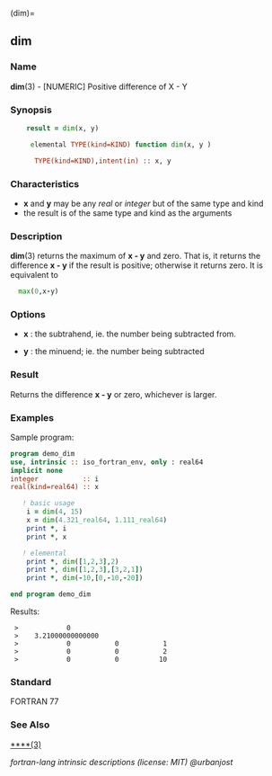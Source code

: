 (dim)=
## dim

### **Name**

**dim**(3) - \[NUMERIC\] Positive difference of X - Y

### **Synopsis**

```fortran
    result = dim(x, y)
```

```fortran
     elemental TYPE(kind=KIND) function dim(x, y )

      TYPE(kind=KIND),intent(in) :: x, y
```

### **Characteristics**

- **x** and **y** may be any _real_ or _integer_ but of the same type
  and kind
- the result is of the same type and kind as the arguments

### **Description**

**dim**(3) returns the maximum of **x - y** and zero.
That is, it returns the difference **x - y** if the result is positive;
otherwise it returns zero. It is equivalent to

```fortran
  max(0,x-y)
```

### **Options**

- **x**
  : the subtrahend, ie. the number being subtracted from.

- **y**
  : the minuend; ie. the number being subtracted

### **Result**

Returns the difference **x - y** or zero, whichever is larger.

### **Examples**

Sample program:

```fortran
program demo_dim
use, intrinsic :: iso_fortran_env, only : real64
implicit none
integer           :: i
real(kind=real64) :: x

   ! basic usage
    i = dim(4, 15)
    x = dim(4.321_real64, 1.111_real64)
    print *, i
    print *, x

   ! elemental
    print *, dim([1,2,3],2)
    print *, dim([1,2,3],[3,2,1])
    print *, dim(-10,[0,-10,-20])

end program demo_dim
```

Results:

```text
 >            0
 >    3.21000000000000
 >            0           0           1
 >            0           0           2
 >            0           0          10
```

### **Standard**

FORTRAN 77

### **See Also**

[\*\*\*\*(3)](#)

_fortran-lang intrinsic descriptions (license: MIT) \@urbanjost_
